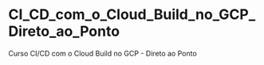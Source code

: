 # CI_CD_com_o_Cloud_Build_no_GCP_Direto_ao_Ponto
Curso  CI/CD com o Cloud Build no GCP - Direto ao Ponto
